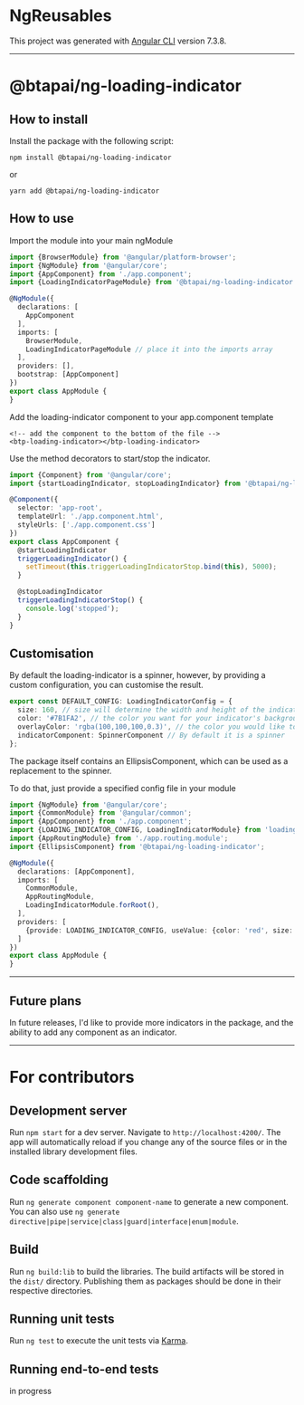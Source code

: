 # NgReusables

This project was generated with [Angular CLI](https://github.com/angular/angular-cli) version 7.3.8.

---
# @btapai/ng-loading-indicator

## How to install

Install the package with the following script:

```npm install @btapai/ng-loading-indicator```

or

```yarn add @btapai/ng-loading-indicator```

## How to use

Import the module into your main ngModule
```typescript
import {BrowserModule} from '@angular/platform-browser';
import {NgModule} from '@angular/core';
import {AppComponent} from './app.component';
import {LoadingIndicatorPageModule} from '@btapai/ng-loading-indicator';

@NgModule({
  declarations: [
    AppComponent
  ],
  imports: [
    BrowserModule,
    LoadingIndicatorPageModule // place it into the imports array
  ],
  providers: [],
  bootstrap: [AppComponent]
})
export class AppModule {
}
```

Add the loading-indicator component to your app.component template
```angular2html
<!-- add the component to the bottom of the file -->
<btp-loading-indicator></btp-loading-indicator>
```

Use the method decorators to start/stop the indicator.

```typescript
import {Component} from '@angular/core';
import {startLoadingIndicator, stopLoadingIndicator} from '@btapai/ng-loading-indicator';

@Component({
  selector: 'app-root',
  templateUrl: './app.component.html',
  styleUrls: ['./app.component.css']
})
export class AppComponent {
  @startLoadingIndicator
  triggerLoadingIndicator() {
    setTimeout(this.triggerLoadingIndicatorStop.bind(this), 5000);
  }

  @stopLoadingIndicator
  triggerLoadingIndicatorStop() {
    console.log('stopped');
  }
}

```

## Customisation
By default the loading-indicator is a spinner, however, by providing a custom configuration, you can customise the result.

```typescript
export const DEFAULT_CONFIG: LoadingIndicatorConfig = {
  size: 160, // size will determine the width and height of the indicator container (as a square)
  color: '#7B1FA2', // the color you want for your indicator's background
  overlayColor: 'rgba(100,100,100,0.3)', // the color you would like to use for the overlay
  indicatorComponent: SpinnerComponent // By default it is a spinner
};
```

The package itself contains an EllipsisComponent, which can be used as a replacement to the spinner.

To do that, just provide a specified config file in your module
```typescript
import {NgModule} from '@angular/core';
import {CommonModule} from '@angular/common';
import {AppComponent} from './app.component';
import {LOADING_INDICATOR_CONFIG, LoadingIndicatorModule} from 'loading-indicator';
import {AppRoutingModule} from './app.routing.module';
import {EllipsisComponent} from '@btapai/ng-loading-indicator';

@NgModule({
  declarations: [AppComponent],
  imports: [
    CommonModule,
    AppRoutingModule,
    LoadingIndicatorModule.forRoot(),
  ],
  providers: [
    {provide: LOADING_INDICATOR_CONFIG, useValue: {color: 'red', size: 160, indicatorComponent: EllipsisComponent}}
  ]
})
export class AppModule {
}
```

---
## Future plans

In future releases, I'd like to provide more indicators in the package, and the ability to add any component as an indicator.

---

# For contributors

## Development server

Run `npm start` for a dev server. Navigate to `http://localhost:4200/`. The app will automatically reload if you change any of the source files or in the installed library development files.

## Code scaffolding

Run `ng generate component component-name` to generate a new component. You can also use `ng generate directive|pipe|service|class|guard|interface|enum|module`.

## Build

Run `ng build:lib` to build the libraries. The build artifacts will be stored in the `dist/` directory. Publishing them as packages should be done in their respective directories.

## Running unit tests

Run `ng test` to execute the unit tests via [Karma](https://karma-runner.github.io).

## Running end-to-end tests

in progress
